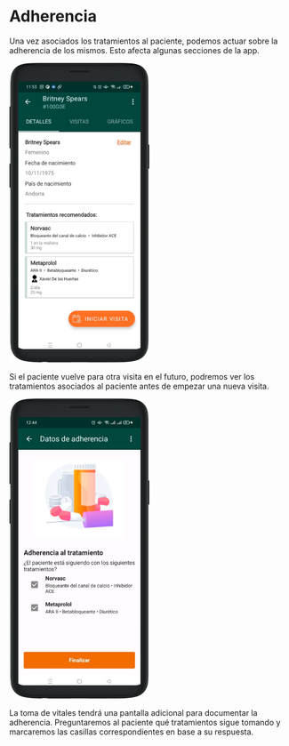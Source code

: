 # Adherencia

Una vez asociados los tratamientos al paciente, podemos actuar sobre la adherencia de los mismos. Esto afecta algunas secciones de la app.

<img src="../assets/treatment-patient.png" width="50%">

Si el paciente vuelve para otra visita en el futuro, podremos ver los tratamientos asociados al paciente antes de empezar una nueva visita.

<img src="../assets/take-vitals-adherence.png" width="50%">

La toma de vitales tendrá una pantalla adicional para documentar la adherencia. Preguntaremos al paciente qué tratamientos sigue tomando y marcaremos las casillas correspondientes en base a su respuesta.
